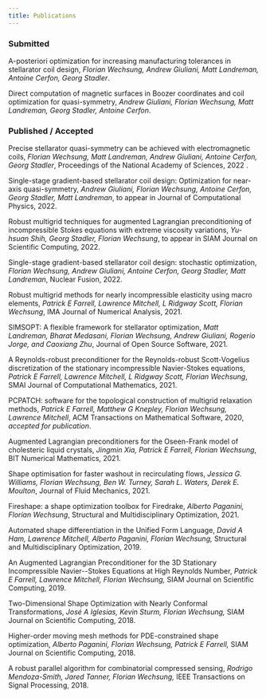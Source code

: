 ```yaml
---
title: Publications
---
```


### Submitted

A-posteriori optimization for increasing manufacturing tolerances in stellarator coil design, _Florian Wechsung, Andrew Giuliani, Matt Landreman, Antoine Cerfon, Georg Stadler_.

Direct computation of magnetic surfaces in Boozer coordinates and coil optimization for quasi-symmetry, _Andrew Giuliani, Florian Wechsung, Matt Landreman, Georg Stadler, Antoine Cerfon_.


### Published / Accepted

Precise stellarator quasi-symmetry can be achieved with electromagnetic coils, _Florian Wechsung, Matt Landreman, Andrew Giuliani, Antoine Cerfon, Georg Stadler_, Proceedings of the National Academy of Sciences, 2022 .

Single-stage gradient-based stellarator coil design: Optimization for near-axis quasi-symmetry, _Andrew Giuliani, Florian Wechsung, Antoine Cerfon, Georg Stadler, Matt Landreman_, to appear in Journal of Computational Physics, 2022.

Robust multigrid techniques for augmented Lagrangian preconditioning of incompressible Stokes equations with extreme viscosity variations, _Yu-hsuan Shih, Georg Stadler, Florian Wechsung_, to appear in SIAM Journal on Scientific Computing, 2022.

Single-stage gradient-based stellarator coil design: stochastic optimization, _Florian Wechsung, Andrew Giuliani, Antoine Cerfon, Georg Stadler, Matt Landreman_, Nuclear Fusion, 2022.

Robust multigrid methods for nearly incompressible elasticity using macro elements, _Patrick E Farrell, Lawrence Mitchell, L Ridgway Scott, Florian Wechsung_, IMA Journal of Numerical Analysis, 2021.

SIMSOPT: A flexible framework for stellarator optimization, _Matt Landreman, Bharat Medasani, Florian Wechsung, Andrew Giuliani, Rogerio Jorge, and Caoxiang Zhu_, Journal of Open Source Software, 2021.

A Reynolds-robust preconditioner for the Reynolds-robust Scott-Vogelius discretization of the stationary incompressible Navier-Stokes equations, _Patrick E Farrell, Lawrence Mitchell, L Ridgway Scott, Florian Wechsung_, SMAI Journal of Computational Mathematics, 2021.

PCPATCH: software for the topological construction of multigrid relaxation methods, _Patrick E Farrell, Matthew G Knepley, Florian Wechsung, Lawrence Mitchell_, ACM Transactions on Mathematical Software, 2020, *accepted for publication*.

Augmented Lagrangian preconditioners for the Oseen-Frank model of cholesteric liquid crystals, _Jingmin Xia, Patrick E Farrell, Florian Wechsung_, BIT Numerical Mathematics, 2021.

Shape optimisation for faster washout in recirculating flows, _Jessica G. Williams, Florian Wechsung, Ben W. Turney, Sarah L. Waters, Derek E. Moulton_, Journal of Fluid Mechanics, 2021.

Fireshape: a shape optimization toolbox for Firedrake, _Alberto Paganini, Florian Wechsung_, Structural and Multidisciplinary Optimization, 2021.

Automated shape differentiation in the Unified Form Language, _David A Ham, Lawrence Mitchell, Alberto Paganini, Florian Wechsung,_ Structural and Multidisciplinary Optimization, 2019.

An Augmented Lagrangian Preconditioner for the 3D Stationary Incompressible Navier--Stokes Equations at High Reynolds Number, _Patrick E Farrell, Lawrence Mitchell, Florian Wechsung,_ SIAM Journal on Scientific Computing, 2019.

Two-Dimensional Shape Optimization with Nearly Conformal Transformations, _José A Iglesias, Kevin Sturm, Florian Wechsung,_ SIAM Journal on Scientific Computing, 2018.

Higher-order moving mesh methods for PDE-constrained shape optimization, _Alberto Paganini, Florian Wechsung, Patrick E Farrell,_ SIAM Journal on Scientific Computing, 2018.

A robust parallel algorithm for combinatorial compressed sensing, _Rodrigo Mendoza-Smith, Jared Tanner, Florian Wechsung,_ IEEE Transactions on Signal Processing, 2018.
